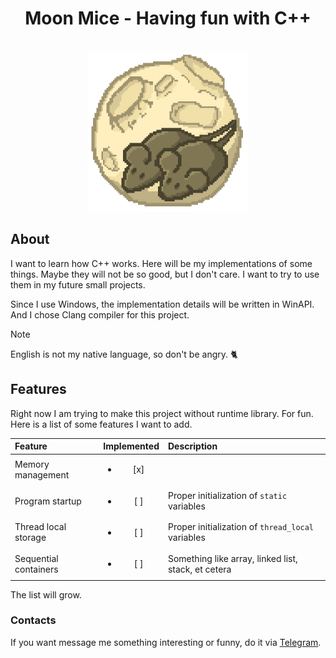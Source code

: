 <div>
  <h1 align="center">Moon Mice - Having fun with C++</h1>
  <br>
  <div align="center">
    <a href="https://github.com/archiebit/moo-lib">
      <img src=".github/logo.png" width="256" height="256"/>
    </a>
  </div>
</div>



## About
I want to learn how C++ works. Here will be my implementations of some things.
Maybe they will not be so good, but I don't care. I want to try to use them in my future small projects.

Since I use Windows, the implementation details will be written in WinAPI.
And I chose Clang compiler for this project.

>[!NOTE]
>English is not my native language, so don't be angry. :cat2:



## Features
Right now I am trying to make this project without runtime library. For fun.
Here is a list of some features I want to add.

| Feature               | Implemented            | Description                                         |
|:----------------------|:----------------------:|:----------------------------------------------------|
| Memory management     | <ul><li>[x] </li></ul> |                                                     |
| Program startup       | <ul><li>[ ] </li></ul> | Proper initialization of `static` variables         |
| Thread local storage  | <ul><li>[ ] </li></ul> | Proper initialization of `thread_local` variables   |
| Sequential containers | <ul><li>[ ] </li></ul> | Something like array, linked list, stack, et cetera |

The list will grow.


### Contacts
If you want message me something interesting or funny, do it via [Telegram](https://t.me/ArchieBIT).